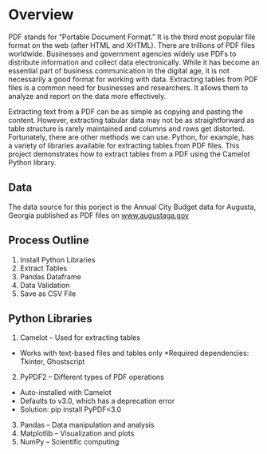 # Overview
PDF stands for “Portable Document Format.” It is the third most popular file format on the web (after HTML and XHTML). There are trillions of PDF files worldwide. Businesses and government agencies widely use PDFs to distribute information and collect data electronically. While it has become an essential part of business communication in the digital age, it is not necessarily a good format for working with data. Extracting tables from PDF files is a common need for businesses and researchers. It allows them to analyze and report on the data more effectively.

Extracting text from a PDF can be as simple as copying and pasting the content. However, extracting tabular data may not be as straightforward as table structure is rarely maintained and columns and rows get distorted. Fortunately, there are other methods we can use. Python, for example, has a variety of libraries available for extracting tables from PDF files. This project demonstrates how to extract tables from a PDF using the Camelot Python library.
## Data
The data source for this porject is the Annual City Budget data for Augusta, Georgia published as PDF files on www.augustaga.gov
## Process Outline
1. Install Python Libraries
2. Extract Tables
3. Pandas Dataframe
4. Data Validation
5. Save as CSV File
## Python Libraries
1. Camelot – Used for extracting tables
* Works with text-based files and tables only
*Required dependencies: Tkinter, Ghostscript
2. PyPDF2 – Different types of PDF operations
* Auto-installed with Camelot
* Defaults to v3.0, which has a deprecation error
* Solution: pip install PyPDF<3.0
3. Pandas – Data manipulation and analysis
4. Matplotlib – Visualization and plots
5. NumPy – Scientific computing
